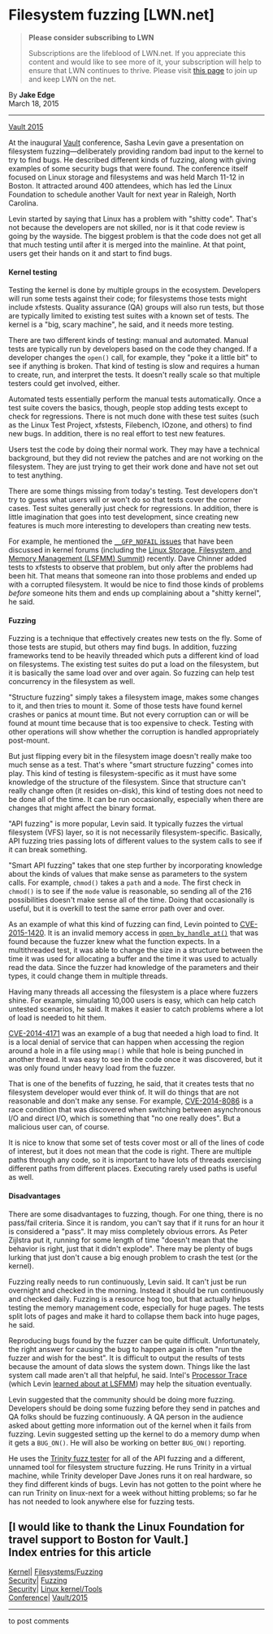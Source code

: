# Filesystem fuzzing [LWN.net]

> **Please consider subscribing to LWN**
> 
> Subscriptions are the lifeblood of LWN.net. If you appreciate this content and would like to see more of it, your subscription will help to ensure that LWN continues to thrive. Please visit [this page](/Promo/nst-nag1/subscribe) to join up and keep LWN on the net. 

By **Jake Edge**  
March 18, 2015 

* * *

[Vault 2015](/Archives/ConferenceByYear/#2015-Vault)

At the inaugural [Vault](http://events.linuxfoundation.org/events/vault) conference, Sasha Levin gave a presentation on filesystem fuzzing—deliberately providing random bad input to the kernel to try to find bugs. He described different kinds of fuzzing, along with giving examples of some security bugs that were found. The conference itself focused on Linux storage and filesystems and was held March 11-12 in Boston. It attracted around 400 attendees, which has led the Linux Foundation to schedule another Vault for next year in Raleigh, North Carolina. 

Levin started by saying that Linux has a problem with "shitty code". That's not because the developers are not skilled, nor is it that code review is going by the wayside. The biggest problem is that the code does not get all that much testing until after it is merged into the mainline. At that point, users get their hands on it and start to find bugs. 

#### Kernel testing

Testing the kernel is done by multiple groups in the ecosystem. Developers will run some tests against their code; for filesystems those tests might include xfstests. Quality assurance (QA) groups will also run tests, but those are typically limited to existing test suites with a known set of tests. The kernel is a "big, scary machine", he said, and it needs more testing. 

There are two different kinds of testing: manual and automated. Manual tests are typically run by developers based on the code they changed. If a developer changes the `open()` call, for example, they "poke it a little bit" to see if anything is broken. That kind of testing is slow and requires a human to create, run, and interpret the tests. It doesn't really scale so that multiple testers could get involved, either. 

Automated tests essentially perform the manual tests automatically. Once a test suite covers the basics, though, people stop adding tests except to check for regressions. There is not much done with these test suites (such as the Linux Test Project, xfstests, Filebench, IOzone, and others) to find new bugs. In addition, there is no real effort to test new features. 

Users test the code by doing their normal work. They may have a technical background, but they did not review the patches and are not working on the filesystem. They are just trying to get their work done and have not set out to test anything. 

There are some things missing from today's testing. Test developers don't try to guess what users will or won't do so that tests cover the corner cases. Test suites generally just check for regressions. In addition, there is little imagination that goes into test development, since creating new features is much more interesting to developers than creating new tests. 

For example, he mentioned the [`__GFP_NOFAIL` issues](/Articles/636797/) that have been discussed in kernel forums (including the [Linux Storage, Filesystem, and Memory Management (LSFMM) Summit](/Articles/lsfmm2015/)) recently. Dave Chinner added tests to xfstests to observe that problem, but only after the problems had been hit. That means that someone ran into those problems and ended up with a corrupted filesystem. It would be nice to find those kinds of problems _before_ someone hits them and ends up complaining about a "shitty kernel", he said. 

#### Fuzzing

Fuzzing is a technique that effectively creates new tests on the fly. Some of those tests are stupid, but others may find bugs. In addition, fuzzing frameworks tend to be heavily threaded which puts a different kind of load on filesystems. The existing test suites do put a load on the filesystem, but it is basically the same load over and over again. So fuzzing can help test concurrency in the filesystem as well. 

"Structure fuzzing" simply takes a filesystem image, makes some changes to it, and then tries to mount it. Some of those tests have found kernel crashes or panics at mount time. But not every corruption can or will be found at mount time because that is too expensive to check. Testing with other operations will show whether the corruption is handled appropriately post-mount. 

But just flipping every bit in the filesystem image doesn't really make too much sense as a test. That's where "smart structure fuzzing" comes into play. This kind of testing is filesystem-specific as it must have some knowledge of the structure of the filesystem. Since that structure can't really change often (it resides on-disk), this kind of testing does not need to be done all of the time. It can be run occasionally, especially when there are changes that might affect the binary format. 

"API fuzzing" is more popular, Levin said. It typically fuzzes the virtual filesystem (VFS) layer, so it is not necessarily filesystem-specific. Basically, API fuzzing tries passing lots of different values to the system calls to see if it can break something. 

"Smart API fuzzing" takes that one step further by incorporating knowledge about the kinds of values that make sense as parameters to the system calls. For example, `chmod()` takes a `path` and a `mode`. The first check in `chmod()` is to see if the `mode` value is reasonable, so sending all of the 216 possibilities doesn't make sense all of the time. Doing that occasionally is useful, but it is overkill to test the same error path over and over. 

As an example of what this kind of fuzzing can find, Levin pointed to [CVE-2015-1420](https://cve.mitre.org/cgi-bin/cvename.cgi?name=CVE-2015-1420). It is an invalid memory access in [`open_by_handle_at()`](http://man7.org/linux/man-pages/man2/open_by_handle_at.2.html) that was found because the fuzzer knew what the function expects. In a multithreaded test, it was able to change the size in a structure between the time it was used for allocating a buffer and the time it was used to actually read the data. Since the fuzzer had knowledge of the parameters and their types, it could change them in multiple threads. 

Having many threads all accessing the filesystem is a place where fuzzers shine. For example, simulating 10,000 users is easy, which can help catch untested scenarios, he said. It makes it easier to catch problems where a lot of load is needed to hit them. 

[CVE-2014-4171](https://cve.mitre.org/cgi-bin/cvename.cgi?name=CVE-2014-4171) was an example of a bug that needed a high load to find. It is a local denial of service that can happen when accessing the region around a hole in a file using `mmap()` while that hole is being punched in another thread. It was easy to see in the code once it was discovered, but it was only found under heavy load from the fuzzer. 

That is one of the benefits of fuzzing, he said, that it creates tests that no filesystem developer would ever think of. It will do things that are not reasonable and don't make any sense. For example, [CVE-2014-8086](https://cve.mitre.org/cgi-bin/cvename.cgi?name=CVE-2014-8086) is a race condition that was discovered when switching between asynchronous I/O and direct I/O, which is something that "no one really does". But a malicious user can, of course. 

It is nice to know that some set of tests cover most or all of the lines of code of interest, but it does not mean that the code is right. There are multiple paths through any code, so it is important to have lots of threads exercising different paths from different places. Executing rarely used paths is useful as well. 

#### Disadvantages

There are some disadvantages to fuzzing, though. For one thing, there is no pass/fail criteria. Since it is random, you can't say that if it runs for an hour it is considered a "pass". It may miss completely obvious errors. As Peter Zijlstra put it, running for some length of time "doesn't mean that the behavior is right, just that it didn't explode". There may be plenty of bugs lurking that just don't cause a big enough problem to crash the test (or the kernel). 

Fuzzing really needs to run continuously, Levin said. It can't just be run overnight and checked in the morning. Instead it should be run continuously and checked daily. Fuzzing is a resource hog too, but that actually helps testing the memory management code, especially for huge pages. The tests split lots of pages and make it hard to collapse them back into huge pages, he said. 

Reproducing bugs found by the fuzzer can be quite difficult. Unfortunately, the right answer for causing the bug to happen again is often "run the fuzzer and wish for the best". It is difficult to output the results of tests because the amount of data slows the system down. Things like the last system call made aren't all that helpful, he said. Intel's [Processor Trace](https://software.intel.com/en-us/blogs/2013/09/18/processor-tracing) (which Levin [learned about at LSFMM](/Articles/636549/)) may help the situation eventually. 

Levin suggested that the community should be doing more fuzzing. Developers should be doing some fuzzing before they send in patches and QA folks should be fuzzing continuously. A QA person in the audience asked about getting more information out of the kernel when it fails from fuzzing. Levin suggested setting up the kernel to do a memory dump when it gets a `BUG_ON()`. He will also be working on better `BUG_ON()` reporting. 

He uses the [Trinity fuzz tester](http://codemonkey.org.uk/projects/trinity/) for all of the API fuzzing and a different, unnamed tool for filesystem structure fuzzing. He runs Trinity in a virtual machine, while Trinity developer Dave Jones runs it on real hardware, so they find different kinds of bugs. Levin has not gotten to the point where he can run Trinity on linux-next for a week without hitting problems; so far he has not needed to look anywhere else for fuzzing tests. 

[I would like to thank the Linux Foundation for travel support to Boston for Vault.]  
Index entries for this article  
---  
[Kernel](/Kernel/Index)| [Filesystems/Fuzzing](/Kernel/Index#Filesystems-Fuzzing)  
[Security](/Security/Index/)| [Fuzzing](/Security/Index/#Fuzzing)  
[Security](/Security/Index/)| [Linux kernel/Tools](/Security/Index/#Linux_kernel-Tools)  
[Conference](/Archives/ConferenceIndex/)| [Vault/2015](/Archives/ConferenceIndex/#Vault-2015)  
  


* * *

to post comments 
